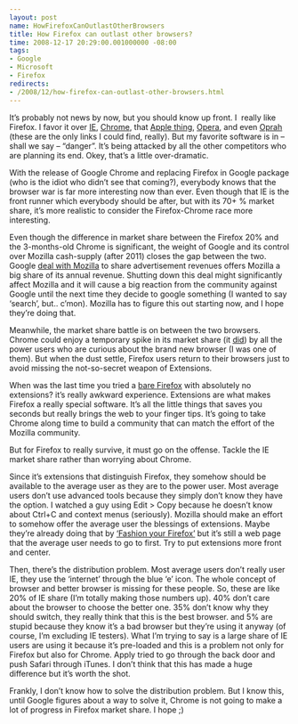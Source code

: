 ```yaml
---
layout: post
name: HowFirefoxCanOutlastOtherBrowsers
title: How Firefox can outlast other browsers?
time: 2008-12-17 20:29:00.001000000 -08:00
tags:
- Google
- Microsoft
- Firefox
redirects:
- /2008/12/how-firefox-can-outlast-other-browsers.html
---
```

It’s probably not news by now, but you should know up front. I&#160; really like Firefox. I favor it over [IE](http://blogs.zdnet.com/security/?p=2328), [Chrome](http://www.microsoft-watch.com/content/web_services_browser/chrome_privacy_is_full_of_dents.html), that [Apple thing](http://www.informationweek.com/news/internet/browsers/showArticle.jhtml?articleID=209800452), [Opera](http://my.opera.com/haavard/blog/2007/02/28/opera-did-not-respond-to-security-vulner), and even [Oprah](http://news.bbc.co.uk/1/hi/entertainment/7776129.stm) (these are the only links I could find, really). But my favorite software is in – shall we say – “danger”. It’s being attacked by all the other competitors who are planning its end. Okey, that’s a little over-dramatic.

With the release of Google Chrome and replacing Firefox in Google package (who is the idiot who didn’t see that coming?), everybody knows that the browser war is far more interesting now than ever. Even though that IE is the front runner which everybody should be after, but with its 70+ % market share, it’s more realistic to consider the Firefox-Chrome race more interesting.

Even though the difference in market share between the Firefox 20% and the 3-months-old Chrome is significant, the weight of Google and its control over Mozilla cash-supply (after 2011) closes the gap between the two. Google [deal with Mozilla](http://www.amreldib.com/2007/12/how-firefox-makes-money.html) to share advertisement revenues offers Mozilla a big share of its annual revenue. Shutting down this deal might significantly affect Mozilla and it will cause a big reaction from the community against Google until the next time they decide to google something (I wanted to say ‘search’, but.. c’mon). Mozilla has to figure this out starting now, and I hope they’re doing that.

Meanwhile, the market share battle is on between the two browsers. Chrome could enjoy a temporary spike in its market share (it [did](http://www.tgdaily.com/content/view/39174/118/)) by all the power users who are curious about the brand new browser (I was one of them). But when the dust settle, Firefox users return to their browsers just to avoid missing the not-so-secret weapon of Extensions.

When was the last time you tried a [bare Firefox](http://www.mozilla.com/en-US/) with absolutely no extensions? it’s really awkward experience. Extensions are what makes Firefox a really special software. It’s all the little things that saves you seconds but really brings the web to your finger tips. It’s going to take Chrome along time to build a community that can match the effort of the Mozilla community.

But for Firefox to really survive, it must go on the offense. Tackle the IE market share rather than worrying about Chrome.

Since it’s extensions that distinguish Firefox, they somehow should be available to the average user as they are to the power user. Most average users don’t use advanced tools because they simply don’t know they have the option. I watched a guy using Edit &gt; Copy because he doesn’t know about Ctrl+C and context menus (seriously). Mozilla should make an effort to somehow offer the average user the blessings of extensions. Maybe they’re already doing that by [‘Fashion your Firefox’](https://addons.mozilla.org/en-US/firefox/fashionyourfirefox) but it’s still a web page that the average user needs to go to first. Try to put extensions more front and center.

Then, there’s the distribution problem. Most average users don’t really user IE, they use the ‘internet’ through the blue ‘e’ icon. The whole concept of browser and better browser is missing for these people. So, these are like 20% of IE share (I’m totally making those numbers up). 40% don’t care about the browser to choose the better one. 35% don’t know why they should switch, they really think that this is the best browser. and 5% are stupid because they know it’s a bad browser but they’re using it anyway (of course, I’m excluding IE testers). What I’m trying to say is a large share of IE users are using it because it’s pre-loaded and this is a problem not only for Firefox but also for Chrome. Apply tried to go through the back door and push Safari through iTunes. I don’t think that this has made a huge difference but it’s worth the shot.

Frankly, I don’t know how to solve the distribution problem. But I know this, until Google figures about a way to solve it, Chrome is not going to make a lot of progress in Firefox market share. I hope ;)